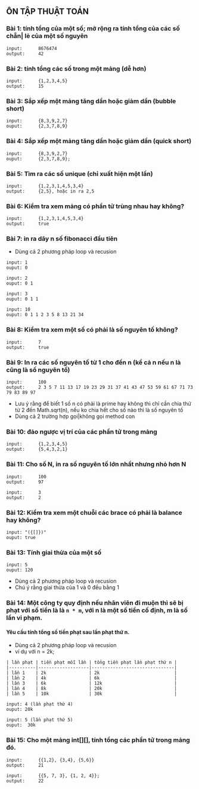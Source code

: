 ## ÔN TẬP THUẬT TOÁN
### Bài 1: tính tổng của một số; mở rộng ra tính tổng của các số chẵn| lẻ  của một số nguyên
```
input:      8676474
output:     42
```
### Bài 2: tính tổng các số trong một mảng (dễ hơn)
```
input:      {1,2,3,4,5}
output:     15
```
### Bài 3: Sắp xếp một mảng tăng dần hoặc giảm dần (bubble short)
```
input:      {8,3,9,2,7}
ouput:      {2,3,7,8,9}
```
### Bài 4: Sắp xếp một mảng tăng dần hoặc giảm dần (quick short)
```
input:      {8,3,9,2,7}
ouput:      {2,3,7,8,9};
```
### Bài 5: Tìm ra các số  unique (chỉ xuất hiện một lần)
```
input:      {1,2,3,1,4,5,3,4}
output:     {2,5}, hoặc in ra 2,5
```
### Bài 6: Kiểm tra xem mảng có phần tử trùng nhau hay không?
```
input:      {1,2,3,1,4,5,3,4}
output:     true
```
### Bài 7: in ra dãy n số fibonacci đầu tiên
- Dùng cả 2 phương pháp loop và recusion
```
input: 1
ouput: 0

input: 2
ouput: 0 1

input: 3
ouput: 0 1 1

input: 10
ouput: 0 1 1 2 3 5 8 13 21 34
```

### Bài 8: Kiểm tra xem một số có phải là số nguyên tố không?
```
input:      7
output:     true
```
### Bài 9: In ra các số nguyên tố từ 1 cho đến n (kể cả n nếu n là cũng là số nguyên tố) 
```
input:      100
output:     2 3 5 7 11 13 17 19 23 29 31 37 41 43 47 53 59 61 67 71 73 79 83 89 97
``` 
- Lưu ý rằng để biết 1 số n có phải là prime hay không thì chỉ cần chia thử từ 2 đến Math.sqrt(n), nếu ko chia hết cho số nào thì là số nguyên tố 
- Dùng cả 2 trường hợp gọi|không gọi method con
### Bài 10: đảo ngược vị trí của các phần tử trong mảng
```
input:      {1,2,3,4,5}
output:     {5,4,3,2,1}
```
### Bài 11: Cho số N, in ra  số nguyên tố lớn nhất nhưng nhỏ hơn N
```
input:      100
output:     97

input:      3
output:     2
```

### Bài 12: Kiểm tra xem một chuỗi các brace có phải là balance hay không?
```
input: "({[]})"
ouput: true
```
### Bài 13: Tính giai thừa của một số
```
input: 5
ouput: 120
```
- Dùng cả 2 phương pháp loop và recusion
- Chú ý rằng giai thừa của 1 và 0 đều bằng 1


### Bài 14: Một công ty quy định nếu nhân viên đi muộn thì sẽ bị phạt với số tiền là là ``n * m``, với n là một số tiền cố định, m là số lần vi phạm.
#### Yêu cầu tính tổng số tiền phạt sau lần phạt thứ n.
- Dùng cả 2 phương pháp loop và recusion
- ví dụ với n = 2k;
```
| lần phạt | tiền phạt mỗi lần | tổng tiền phạt lần phạt thứ n |
|----------|-------------------|-------------------------------|
| lần 1    | 2k                | 2k                            |
| lần 2    | 4k                | 6k                            |
| lần 3    | 6k                | 12k                           |
| lần 4    | 8k                | 20k                           |
| lần 5    | 10k               | 30k                           |

```    
```   
input: 4 (lần phạt thứ 4)
ouput: 20k

input: 5 (lần phạt thứ 5)
ouput:  30k

```    


### Bài 15: Cho một mảng int[][], tính tổng các phần tử trong mảng đó.
```
input:      {{1,2}, {3,4}, {5,6}}
output:     21

input:      {{5, 7, 3}, {1, 2, 4}};
output:     22
```










